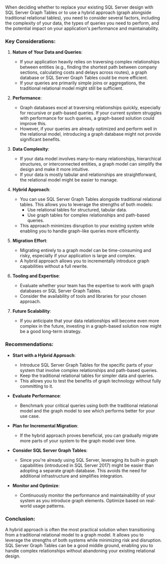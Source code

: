 When deciding whether to replace your existing SQL Server design with SQL Server Graph Tables or to use a hybrid approach (graph alongside traditional relational tables), you need to consider several factors, including the complexity of your data, the types of queries you need to perform, and the potential impact on your application's performance and maintainability.

### Key Considerations:

1. **Nature of Your Data and Queries**:
   - If your application heavily relies on traversing complex relationships between entities (e.g., finding the shortest path between company sections, calculating costs and delays across routes), a graph database or SQL Server Graph Tables could be more efficient.
   - If your queries are primarily simple joins or aggregations, the traditional relational model might still be sufficient.

2. **Performance**:
   - Graph databases excel at traversing relationships quickly, especially for recursive or path-based queries. If your current system struggles with performance for such queries, a graph-based solution could improve this.
   - However, if your queries are already optimized and perform well in the relational model, introducing a graph database might not provide significant benefits.

3. **Data Complexity**:
   - If your data model involves many-to-many relationships, hierarchical structures, or interconnected entities, a graph model can simplify the design and make it more intuitive.
   - If your data is mostly tabular and relationships are straightforward, the relational model might be easier to manage.

4. **Hybrid Approach**:
   - You can use SQL Server Graph Tables alongside traditional relational tables. This allows you to leverage the strengths of both models:
     - Use relational tables for structured, tabular data.
     - Use graph tables for complex relationships and path-based queries.
   - This approach minimizes disruption to your existing system while enabling you to handle graph-like queries more efficiently.

5. **Migration Effort**:
   - Migrating entirely to a graph model can be time-consuming and risky, especially if your application is large and complex.
   - A hybrid approach allows you to incrementally introduce graph capabilities without a full rewrite.

6. **Tooling and Expertise**:
   - Evaluate whether your team has the expertise to work with graph databases or SQL Server Graph Tables.
   - Consider the availability of tools and libraries for your chosen approach.

7. **Future Scalability**:
   - If you anticipate that your data relationships will become even more complex in the future, investing in a graph-based solution now might be a good long-term strategy.

### Recommendations:

- **Start with a Hybrid Approach**:
  - Introduce SQL Server Graph Tables for the specific parts of your system that involve complex relationships and path-based queries.
  - Keep the traditional relational tables for simpler data and queries.
  - This allows you to test the benefits of graph technology without fully committing to it.

- **Evaluate Performance**:
  - Benchmark your critical queries using both the traditional relational model and the graph model to see which performs better for your use case.

- **Plan for Incremental Migration**:
  - If the hybrid approach proves beneficial, you can gradually migrate more parts of your system to the graph model over time.

- **Consider SQL Server Graph Tables**:
  - Since you're already using SQL Server, leveraging its built-in graph capabilities (introduced in SQL Server 2017) might be easier than adopting a separate graph database. This avoids the need for additional infrastructure and simplifies integration.

- **Monitor and Optimize**:
  - Continuously monitor the performance and maintainability of your system as you introduce graph elements. Optimize based on real-world usage patterns.

### Conclusion:
A hybrid approach is often the most practical solution when transitioning from a traditional relational model to a graph model. It allows you to leverage the strengths of both systems while minimizing risk and disruption. SQL Server Graph Tables can be a good middle ground, enabling you to handle complex relationships without abandoning your existing relational design.